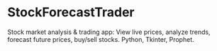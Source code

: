 # StockForecastTrader
Stock market analysis &amp; trading app: View live prices, analyze trends, forecast future prices, buy/sell stocks. Python, Tkinter, Prophet.
